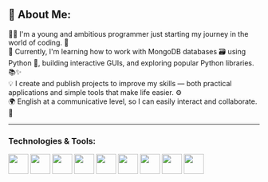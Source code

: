## 💫 About Me:
👨‍💻 I'm a young and ambitious programmer just starting my journey in the world of coding. 🚀  
🔧 Currently, I'm learning how to work with MongoDB databases 🗃️ using Python 🐍, building interactive GUIs, and exploring popular Python libraries. 📚✨  
💡 I create and publish projects to improve my skills — both practical applications and simple tools that make life easier. ⚙️  
🌍 English at a communicative level, so I can easily interact and collaborate. 💬  

---

### Technologies & Tools:
<span><img src="https://cdn.jsdelivr.net/gh/devicons/devicon@latest/icons/git/git-original.svg" width="40" height="40" /></span>
<span><img src="https://cdn.jsdelivr.net/gh/devicons/devicon@latest/icons/python/python-original.svg" width="40" height="40" /></span>
<span><img src="https://cdn.jsdelivr.net/gh/devicons/devicon@latest/icons/notion/notion-original.svg" width="40" height="40" /></span>
<span><img src="https://cdn.jsdelivr.net/gh/devicons/devicon@latest/icons/lua/lua-original.svg" width="40" height="40" /></span>
<span><img src="https://cdn.jsdelivr.net/gh/devicons/devicon@latest/icons/mongodb/mongodb-original-wordmark.svg" width="40" height="40" /></span>
<span><img src="https://cdn.jsdelivr.net/gh/devicons/devicon@latest/icons/pycharm/pycharm-original.svg" width="40" height="40" /></span>
<span><img src="https://cdn.jsdelivr.net/gh/devicons/devicon@latest/icons/bash/bash-original.svg" width="40" height="40" /></span>
<span><img src="https://cdn.jsdelivr.net/gh/devicons/devicon@latest/icons/gimp/gimp-original.svg" width="40" height="40" /></span>
<span><img src="https://cdn.jsdelivr.net/gh/devicons/devicon@latest/icons/blender/blender-original.svg" width="40" height="40" /></span>
